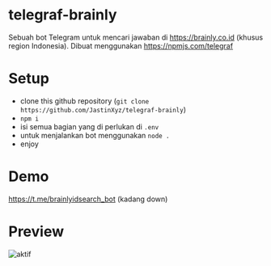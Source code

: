 # telegraf-brainly

Sebuah bot Telegram untuk mencari jawaban di https://brainly.co.id (khusus region Indonesia). Dibuat menggunakan https://npmjs.com/telegraf

# Setup
- clone this github repository (`git clone https://github.com/JastinXyz/telegraf-brainly`)
- `npm i`
- isi semua bagian yang di perlukan di `.env`
- untuk menjalankan bot menggunakan `node .`
- enjoy

# Demo
https://t.me/brainlyidsearch_bot (kadang down)

# Preview
![aktif](https://media.giphy.com/media/ry0WJ9PTTClH8cuAIl/giphy.gif)
